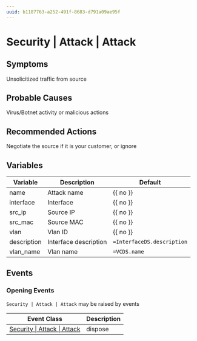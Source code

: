 ```yaml
---
uuid: b1187763-a252-491f-8683-d791a09ae95f
---
```

# Security | Attack | Attack

## Symptoms

Unsolicitized traffic from source

## Probable Causes

Virus/Botnet activity or malicious actions

## Recommended Actions

Negotiate the source if it is your customer, or ignore

## Variables

| Variable    | Description           | Default                    |
| ----------- | --------------------- | -------------------------- |
| name        | Attack name           | {{ no }}                   |
| interface   | Interface             | {{ no }}                   |
| src_ip      | Source IP             | {{ no }}                   |
| src_mac     | Source MAC            | {{ no }}                   |
| vlan        | Vlan ID               | {{ no }}                   |
| description | Interface description | `=InterfaceDS.description` |
| vlan_name   | Vlan name             | `=VCDS.name`               |

## Events

### Opening Events
`Security | Attack | Attack` may be raised by events

| Event Class                                                                          | Description |
| ------------------------------------------------------------------------------------ | ----------- |
| [Security \| Attack \| Attack](../event-classes-reference/security/attack/attack.md) | dispose     |
